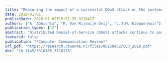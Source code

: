 ```yaml
---
title: "Measuring the impact of a successful DDoS attack on the customer behaviour of managed DNS service providers"
date: 2018-01-01
publishDate: 2020-01-09T15:51:35.921041Z
authors: ["A. Abhishta", "R. Van Rijswijk-Deij", "L.J.M. Nieuwenhuis"]
publication_types: ["2"]
abstract: "Distributed Denial-of-Service (DDoS) attacks continue to pose a serious threat to the availability of Internet services. The Domain Name System (DNS) is part of the core of the Internet and a crucial factor in the successful delivery of Internet services. Because of the importance of DNS, specialist service providers have sprung up in the market, that provide managed DNS services. One of their key selling points is that they protect DNS for a domain against DDoS attacks. But what if such a service becomes the target of a DDoS attack, and that attack succeeds? In this paper we analyse two such events, an attack on NS1 in May 2016, and an attack on Dyn in October 2016. We do this by analysing the change in the behaviour of the service's customers. For our analysis we leverage data from the OpenINTEL active DNS measurement system, which covers large parts of the global DNS over time. Our results show an almost immediate and statistically significant change in the behaviour of domains that use NS1 or Dyn as a DNS service provider. We observe a decline in the number of domains that exclusively use NS1 or Dyn as a managed DNS service provider, and see a shift toward risk spreading by using multiple providers. While a large managed DNS provider may be better equipped to protect against attacks, these two case studies show they are not impervious to them. This calls into question the wisdom of using a single provider for managed DNS. Our results show that spreading risk by using multiple providers is an effective countermeasure, albeit probably at a higher cost. © 2018 E-flow ACM (Association for Computing Machinery). All Rights Reserved."
featured: false
publication: "*Computer Communication Review*"
url_pdf: "https://research.utwente.nl/files/86158432/CCR_2018.pdf"
doi: "10.1145/3310165.3310175"
---
```


